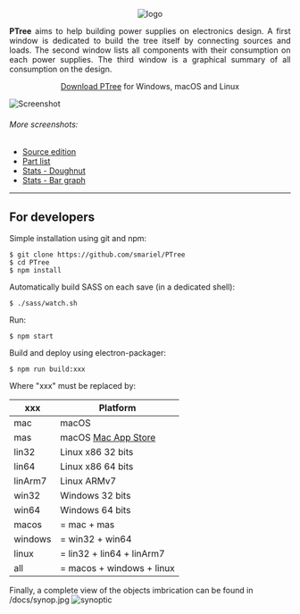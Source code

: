 <p align="center">
   <img src="https://raw.githubusercontent.com/smariel/PTree/master/icons/png/128x128.png" alt="logo" />
</p>

<p align="justify">
   <strong>PTree</strong> aims to help building power supplies on electronics design. A first window is dedicated to build the tree itself by connecting sources and loads. The second window lists all components with their consumption on each power supplies. The third window is a graphical summary of all consumption on the design.
</p>

<p align="center">
   <a href="https://github.com/smariel/PTree/releases/latest">Download PTree</a> for Windows, macOS and Linux
</p>

![Screenshot](https://raw.githubusercontent.com/smariel/PTree/master/docs/screenshots/tree.png)

###### More screenshots:
* [Source edition](https://raw.githubusercontent.com/smariel/PTree/master/docs/screenshots/source.png)
* [Part list](https://raw.githubusercontent.com/smariel/PTree/master/docs/screenshots/partlist.png)
* [Stats - Doughnut](https://raw.githubusercontent.com/smariel/PTree/master/docs/screenshots/statsbar.png)
* [Stats - Bar graph](https://raw.githubusercontent.com/smariel/PTree/master/docs/screenshots/statsdoughnut.png)

-----------------
## For developers
Simple installation using git and npm:

    $ git clone https://github.com/smariel/PTree
    $ cd PTree
    $ npm install

Automatically build SASS on each save (in a dedicated shell):

    $ ./sass/watch.sh

Run:

    $ npm start

Build and deploy using electron-packager:

    $ npm run build:xxx

Where "xxx" must be replaced by:

| xxx     | Platform                  |
| ------- | ------------------------- |
| mac     | macOS                     |
| mas     | macOS [Mac App Store](https://electron.atom.io/docs/tutorial/mac-app-store-submission-guide/)  |
| lin32   | Linux x86 32 bits         |
| lin64   | Linux x86 64 bits         |
| linArm7 | Linux ARMv7               |
| win32   | Windows 32 bits           |
| win64   | Windows 64 bits           |
| macos   | = mac + mas               |
| windows | = win32 + win64           |
| linux   | = lin32 + lin64 + linArm7 |
| all     | = macos + windows + linux |

Finally, a complete view of the objects imbrication can be found in /docs/synop.jpg
![synoptic](https://raw.githubusercontent.com/smariel/PTree/master/docs/synop.jpg)
